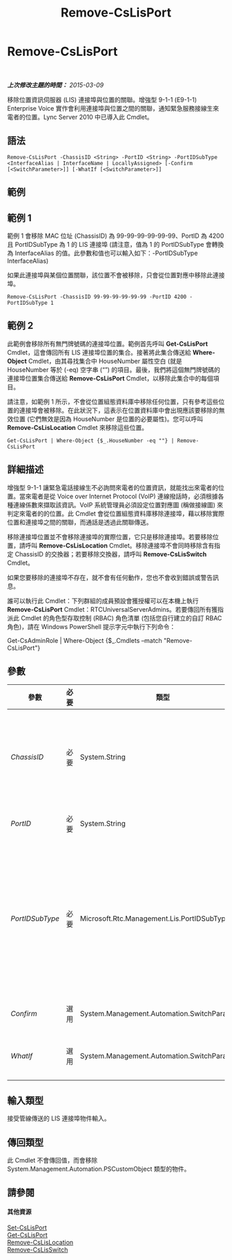﻿---
title: Remove-CsLisPort
TOCTitle: Remove-CsLisPort
ms:assetid: b8a648af-1064-4a1e-8462-f267b7b72be1
ms:mtpsurl: https://technet.microsoft.com/zh-tw/library/Gg412899(v=OCS.15)
ms:contentKeyID: 49292119
ms.date: 08/10/2015
mtps_version: v=OCS.15
ms.translationtype: HT
---

# Remove-CsLisPort

 

_**上次修改主題的時間：** 2015-03-09_

移除位置資訊伺服器 (LIS) 連接埠與位置的關聯。增強型 9-1-1 (E9-1-1) Enterprise Voice 實作會利用連接埠與位置之間的關聯，通知緊急服務接線生來電者的位置。Lync Server 2010 中已導入此 Cmdlet。

## 語法

    Remove-CsLisPort -ChassisID <String> -PortID <String> -PortIDSubType <InterfaceAlias | InterfaceName | LocallyAssigned> [-Confirm [<SwitchParameter>]] [-WhatIf [<SwitchParameter>]]

## 範例

## 範例 1

範例 1 會移除 MAC 位址 (ChassisID) 為 99-99-99-99-99-99、PortID 為 4200 且 PortIDSubType 為 1 的 LIS 連接埠 (請注意，值為 1 的 PortIDSubType 會轉換為 InterfaceAlias 的值。此參數和值也可以輸入如下：-PortIDSubType InterfaceAlias)

如果此連接埠與某個位置關聯，該位置不會被移除，只會從位置對應中移除此連接埠。

    Remove-CsLisPort -ChassisID 99-99-99-99-99-99 -PortID 4200 -PortIDSubType 1

## 範例 2

此範例會移除所有無門牌號碼的連接埠位置。範例首先呼叫 **Get-CsLisPort** Cmdlet，這會傳回所有 LIS 連接埠位置的集合。接著將此集合傳送給 **Where-Object** Cmdlet，由其尋找集合中 HouseNumber 屬性空白 (就是 HouseNumber 等於 (-eq) 空字串 (“”) 的項目。最後，我們將這個無門牌號碼的連接埠位置集合傳送給 **Remove-CsLisPort** Cmdlet，以移除此集合中的每個項目。

請注意，如範例 1 所示，不會從位置組態資料庫中移除任何位置，只有參考這些位置的連接埠會被移除。在此狀況下，這表示在位置資料庫中會出現應該要移除的無效位置 (它們無效是因為 HouseNumber 是位置的必要屬性)。您可以呼叫 **Remove-CsLisLocation** Cmdlet 來移除這些位置。

    Get-CsLisPort | Where-Object {$_.HouseNumber -eq ""} | Remove-CsLisPort

## 詳細描述

增強型 9-1-1 讓緊急電話接線生不必詢問來電者的位置資訊，就能找出來電者的位置。當來電者是從 Voice over Internet Protocol (VoIP) 連線撥話時，必須根據各種連線係數來擷取該資訊。VoIP 系統管理員必須設定位置對應圖 (稱做接線圖) 來判定來電者的的位置。此 Cmdlet 會從位置組態資料庫移除連接埠，藉以移除實際位置和連接埠之間的關聯，而通話是透過此關聯傳送。

移除連接埠位置並不會移除連接埠的實際位置，它只是移除連接埠。若要移除位置，請呼叫 **Remove-CsLisLocation** Cmdlet。移除連接埠不會同時移除含有指定 ChassisID 的交換器；若要移除交換器，請呼叫 **Remove-CsLisSwitch** Cmdlet。

如果您要移除的連接埠不存在，就不會有任何動作，您也不會收到錯誤或警告訊息。

誰可以執行此 Cmdlet：下列群組的成員預設會獲授權可以在本機上執行 **Remove-CsLisPort** Cmdlet：RTCUniversalServerAdmins。若要傳回所有獲指派此 Cmdlet 的角色型存取控制 (RBAC) 角色清單 (包括您自行建立的自訂 RBAC 角色)，請在 Windows PowerShell 提示字元中執行下列命令：

Get-CsAdminRole | Where-Object {$\_.Cmdlets –match "Remove-CsLisPort"}

## 參數


<table>
<colgroup>
<col style="width: 25%" />
<col style="width: 25%" />
<col style="width: 25%" />
<col style="width: 25%" />
</colgroup>
<thead>
<tr class="header">
<th>參數</th>
<th>必要</th>
<th>類型</th>
<th>說明</th>
</tr>
</thead>
<tbody>
<tr class="odd">
<td><p><em>ChassisID</em></p></td>
<td><p>必要</p></td>
<td><p>System.String</p></td>
<td><p>連接埠交換器的媒體存取控制 (MAC) 位址。此值的格式為 nn-nn-nn-nn-nn-nn，例如 12-34-56-78-90-ab。</p></td>
</tr>
<tr class="even">
<td><p><em>PortID</em></p></td>
<td><p>必要</p></td>
<td><p>System.String</p></td>
<td><p>您要移除的連接埠的 ID。</p></td>
</tr>
<tr class="odd">
<td><p><em>PortIDSubType</em></p></td>
<td><p>必要</p></td>
<td><p>Microsoft.Rtc.Management.Lis.PortIDSubType</p></td>
<td><p>您要移除的連接埠的子類型。此值可以輸入數值或字串，但必須是有效的子類型。有效的子類型為：</p>
<p>1: InterfaceAlias</p>
<p>5: InterfaceName</p>
<p>7: LocallyAssigned</p></td>
</tr>
<tr class="even">
<td><p><em>Confirm</em></p></td>
<td><p>選用</p></td>
<td><p>System.Management.Automation.SwitchParameter</p></td>
<td><p>在執行命令前先提示確認。</p></td>
</tr>
<tr class="odd">
<td><p><em>WhatIf</em></p></td>
<td><p>選用</p></td>
<td><p>System.Management.Automation.SwitchParameter</p></td>
<td><p>說明執行命令時若不實際執行命令的後果。</p></td>
</tr>
</tbody>
</table>


## 輸入類型

接受管線傳送的 LIS 連接埠物件輸入。

## 傳回類型

此 Cmdlet 不會傳回值，而會移除 System.Management.Automation.PSCustomObject 類型的物件。

## 請參閱

#### 其他資源

[Set-CsLisPort](set-cslisport.md)  
[Get-CsLisPort](get-cslisport.md)  
[Remove-CsLisLocation](remove-cslislocation.md)  
[Remove-CsLisSwitch](remove-cslisswitch.md)

